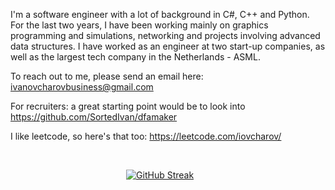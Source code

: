
I'm a software engineer with a lot of background in C#, C++ and Python. 
For the last two years, I have been working mainly on graphics programming and simulations, networking and projects involving advanced data structures. 
I have worked as an engineer at two start-up companies, as well as the largest tech company in the Netherlands - ASML.

To reach out to me, please send an email here: ivanovcharovbusiness@gmail.com

For recruiters: a great starting point would be to look into https://github.com/SortedIvan/dfamaker

I like leetcode, so here's that too:
https://leetcode.com/iovcharov/

<br/> 

&nbsp;&nbsp;&nbsp;&nbsp;&nbsp;&nbsp;&nbsp;&nbsp;&nbsp;&nbsp;&nbsp;&nbsp;&nbsp;&nbsp;&nbsp;&nbsp;&nbsp;&nbsp;&nbsp;&nbsp;&nbsp;&nbsp;&nbsp;&nbsp;&nbsp;&nbsp;&nbsp;&nbsp;&nbsp;&nbsp;&nbsp;&nbsp;&nbsp;&nbsp;&nbsp;&nbsp;&nbsp;&nbsp;&nbsp;&nbsp;&nbsp;&nbsp;&nbsp;&nbsp;&nbsp;&nbsp;&nbsp;[![GitHub Streak](https://streak-stats.demolab.com?user=sortedivan&theme=dark)](https://git.io/streak-stats)

